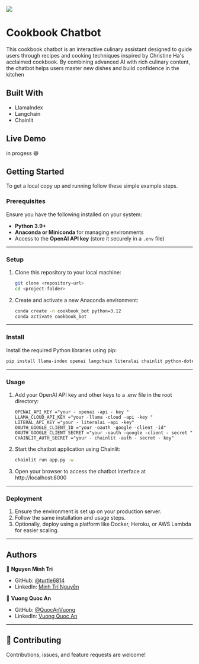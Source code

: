 ![](https://img.shields.io/badge/Microverse-blueviolet)

# Cookbook Chatbot

This cookbook chatbot is an interactive culinary assistant designed to guide users through recipes and cooking techniques inspired by Christine Ha's acclaimed cookbook. By combining advanced AI with rich culinary content, the chatbot helps users master new dishes and build confidence in the kitchen


## Built With

- LlamaIndex
- Langchain
- Chainlit

## Live Demo 

in progess :smile:


## Getting Started


To get a local copy up and running follow these simple example steps.

### Prerequisites
Ensure you have the following installed on your system:  
- **Python 3.9+**  
- **Anaconda or Miniconda** for managing environments  
- Access to the **OpenAI API key** (store it securely in a `.env` file)  

---

### Setup
1. Clone this repository to your local machine:  
   ```bash  
   git clone <repository-url>  
   cd <project-folder>
   ```
2. Create and activate a new Anaconda environment:
   ```bash
   conda create -n cookbook_bot python=3.12
   conda activate cookbook_bot
   ```

---

### Install
Install the required Python libraries using pip:
  ```bash
  pip install llama-index openai langchain literalai chainlit python-dotenv
  ```
---

### Usage
1. Add your OpenAI API key and other keys to a .env file in the root directory:
   ```plaintext
   OPENAI_API_KEY ="your - openai -api - key "
   LLAMA_CLOUD_API_KEY ="your -llama -cloud -api -key "
   LITERAL_API_KEY ="your - literalai -api -key"
   OAUTH_GOOGLE_CLIENT_ID ="your -oauth -google -client -id"
   OAUTH_GOOGLE_CLIENT_SECRET ="your -oauth -google -client - secret "
   CHAINLIT_AUTH_SECRET ="your - chainlit -auth - secret - key"
   ```
2. Start the chatbot application using Chainlit:
   ```bash
   chainlit run app.py -w
   ```
3. Open your browser to access the chatbot interface at http://localhost:8000

---

### Deployment
1. Ensure the environment is set up on your production server.
2. Follow the same installation and usage steps.
3. Optionally, deploy using a platform like Docker, Heroku, or AWS Lambda for easier scaling.

---

## Authors

👤 **Nguyen Minh Tri**

- GitHub: [@turtle6814](https://github.com/turtle6814)
- LinkedIn: [Minh Trí Nguyễn](https://www.linkedin.com/in/tringuyen14/)

👤 **Vuong Quoc An**

- GitHub: [@QuocAnVuong](https://github.com/QuocAnVuong)
- LinkedIn: [Vuong Quoc An](https://www.linkedin.com/in/vuong-quoc-an-8b0b28269/)

---

## 🤝 Contributing

Contributions, issues, and feature requests are welcome!
